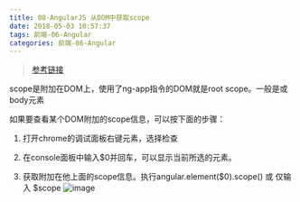 ```yaml
---
title: 08-AngularJS 从DOM中获取scope
date: 2018-05-03 10:57:37
tags: 前端-06-Angular
categories: 前端-06-Angular
---
```

> [参考链接](http://www.cnblogs.com/mafeifan/p/5852640.html)

scope是附加在DOM上，使用了ng-app指令的DOM就是root scope。一般是<html ng-app="app">或body元素

如果要查看某个DOM附加的scope信息，可以按下面的步骤：

1. 打开chrome的调试面板右键元素，选择检查

2. 在console面板中输入$0并回车，可以显示当前所选的元素。

3. 获取附加在他上面的scope信息。执行angular.element($0).scope() 或 仅输入 $scope
![image](http://images2015.cnblogs.com/blog/336056/201609/336056-20160908123933551-1570551424.png)

